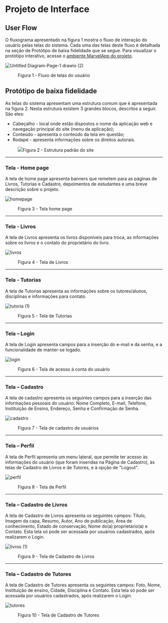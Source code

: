 
# Projeto de Interface

## User Flow

O fluxograma apresentado na figura 1 mostra o fluxo de interação do usuário pelas telas do sistema. Cada uma das telas deste fluxo é detalhada na seção de Protótipo de baixa fidelidade que se segue. Para visualizar o protótipo interativo, acesse o <a href="https://marvelapp.com/prototype/i39bj37/screen/86143037">ambiente MarvelApp do projeto</a>.

  ![Untitled Diagram-Page-1 drawio (2)](https://user-images.githubusercontent.com/81182674/172236663-978177e6-9496-467b-a77a-127d6664e84a.png)

  
<figure> 
    <figcaption>Figura 1 - Fluxo de telas do usuário
</figure> 


## Protótipo de baixa fidelidade

As telas do sistema apresentam uma estrutura comum que é apresentada na figura 2. Nesta estrutura existem 3 grandes blocos, descritos a seguir. São eles:
<ul>
  <li>Cabeçalho - local onde estão dispostos o nome da aplicação web e navegação principal do site (menu da aplicação);</li>
  <li>Conteúdo - apresenta o conteúdo da tela em questão;</li>
  <li>Rodapé - apresenta informações sobre os direitos autorais.</li>
</ul>

<figure> 
  <img src="https://user-images.githubusercontent.com/100447878/164074128-7b006e50-8621-4964-b0fd-07a90e626673.png"
    <figcaption>Figura 2 - Estrutura padrão do site
</figure> 
<hr>

<h3><b>Tela - Home page</b></h3>
<p>A tela de home page apresenta banners que remetem para as páginas de Livros, Tutorias e Cadastro, depoimentos de estudantes e uma breve descrição sobre o projeto. </p>
  
![homepage](https://user-images.githubusercontent.com/81182674/167677975-53f61b97-4979-441b-813c-036c3cd153bf.png)

<figure> 
  <figcaption>Figura 3 - Tela home page
</figure> 
<hr>


<h3><b>Tela - Livros</b></h3>
<p>A tela de Livros apresenta os livros disponíveis para troca, as informações sobre os livros e o contato do proprietário do livro.</p>
  
![livros](https://user-images.githubusercontent.com/81182674/172237430-f4f8089c-dae3-499e-87b6-d344ae418de3.png)

  
<figure> 
  <figcaption> Figura 4 - Tela de Livros
</figure> 
<hr>

<h3><b>Tela - Tutorias</b></h3>
<p>A tela de Tutorias apresenta as informações sobre os tutores/alunos, disciplinas e informações para contato.</p>


![tutoria (1)](https://user-images.githubusercontent.com/81182674/172237160-e63519ab-9058-44ec-999d-07385b5a93a4.png)

  
<figure>  
    <figcaption>Figura 5 - Tela de Tutorias      
</figure> 
<hr>

<h3><b>Tela – Login</b></h3>
<p>A tela de Login apresenta campos para a inserção do e-mail e da senha, e a funcionalidade de manter-se logado. </p>
  
  ![login](https://user-images.githubusercontent.com/81182674/167681381-ee88eeee-ffd8-428f-bfb2-67106c0d6046.png)


<figure> 
    <figcaption>Figura 6 - Tela de acesso à conta do usuário
</figure>
<hr>

<h3><b>Tela – Cadastro</b></h3>
<p>A tela de cadastro apresenta os seguintes campos para a inserção das informações pessoais do usuário: Nome Completo, E-mail, Telefone, Instituição de Ensino, Endereço, Senha e Confirmação de Senha.</p>
  
  ![cadastro](https://user-images.githubusercontent.com/81182674/167681719-694701df-5bd7-4615-9562-b106001e40db.png)


<figure> 
    <figcaption>Figura 7 - Tela de cadastro de usuários
</figure>
<hr> 
  
  <h3><b>Tela – Perfil</b></h3>
<p>A tela de Perfil apresenta um menu lateral, que permite ter acesso às informações do usuário (que foram inseridas na Página de Cadastro), às telas de Cadastro de Livros e de Tutores, e à opção de "Logout".  </p>
  
![perfil](https://user-images.githubusercontent.com/81182674/172498681-6fd2d59e-00f8-45b8-b0f4-7e8676eba5a6.png)


<figure> 
    <figcaption>Figura 8 - Tela de Perfil
</figure>
<hr>

  <h3><b>Tela – Cadastro de Livros</b></h3>
<p>A tela de Cadastro de Livros apresenta os seguintes campos: Título, Imagem da capa, Resumo, Autor, Ano de publicação, Área de conhecimento, Estado de conservação, Nome do(a) proprietário(a) e Contato. Esta tela só pode ser acessada por usuários cadastrados, após realizarem o Login.   </p>
  

![livros (1)](https://user-images.githubusercontent.com/81182674/172500605-2d476435-9841-4c40-848c-016bea99ecdb.png)




<figure> 
    <figcaption>Figura 9 - Tela de Cadastro de Livros
</figure>
 <hr>

  <h3><b>Tela – Cadastro de Tutores</b></h3>
<p>A tela de Cadastro de Tutores apresenta os seguintes campos: Foto, Nome, Instituição de ensino, Cidade, Disciplina e Contato. Esta tela só pode ser acessada por usuários cadastrados, após realizarem o Login. </p>
  
![tutores](https://user-images.githubusercontent.com/81182674/172501101-1222f7e8-a62e-44d7-8c37-0afbdab03f59.png)

<figure> 
    <figcaption>Figura 10 - Tela de Cadastro de Tutores
</figure>
